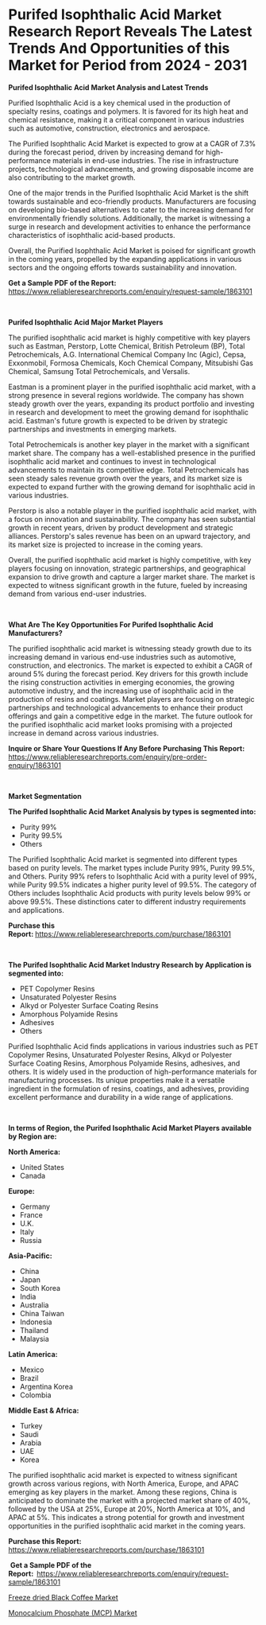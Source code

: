 <p><h1>Purifed Isophthalic Acid Market Research Report Reveals The Latest Trends And Opportunities of this Market for Period from 2024 - 2031</h1></p><p><strong>Purifed Isophthalic Acid Market Analysis and Latest Trends</strong></p>
<p><p>Purified Isophthalic Acid is a key chemical used in the production of specialty resins, coatings and polymers. It is favored for its high heat and chemical resistance, making it a critical component in various industries such as automotive, construction, electronics and aerospace. </p><p>The Purified Isophthalic Acid Market is expected to grow at a CAGR of 7.3% during the forecast period, driven by increasing demand for high-performance materials in end-use industries. The rise in infrastructure projects, technological advancements, and growing disposable income are also contributing to the market growth.</p><p>One of the major trends in the Purified Isophthalic Acid Market is the shift towards sustainable and eco-friendly products. Manufacturers are focusing on developing bio-based alternatives to cater to the increasing demand for environmentally friendly solutions. Additionally, the market is witnessing a surge in research and development activities to enhance the performance characteristics of isophthalic acid-based products.</p><p>Overall, the Purified Isophthalic Acid Market is poised for significant growth in the coming years, propelled by the expanding applications in various sectors and the ongoing efforts towards sustainability and innovation.</p></p>
<p><strong>Get a Sample PDF of the Report:&nbsp;</strong> <a href="https://www.reliableresearchreports.com/enquiry/request-sample/1863101">https://www.reliableresearchreports.com/enquiry/request-sample/1863101</a></p>
<p>&nbsp;</p>
<p><strong>Purifed Isophthalic Acid Major Market Players</strong></p>
<p><p>The purified isophthalic acid market is highly competitive with key players such as Eastman, Perstorp, Lotte Chemical, British Petroleum (BP), Total Petrochemicals, A.G. International Chemical Company Inc (Agic), Cepsa, Exxonmobil, Formosa Chemicals, Koch Chemical Company, Mitsubishi Gas Chemical, Samsung Total Petrochemicals, and Versalis.</p><p>Eastman is a prominent player in the purified isophthalic acid market, with a strong presence in several regions worldwide. The company has shown steady growth over the years, expanding its product portfolio and investing in research and development to meet the growing demand for isophthalic acid. Eastman's future growth is expected to be driven by strategic partnerships and investments in emerging markets.</p><p>Total Petrochemicals is another key player in the market with a significant market share. The company has a well-established presence in the purified isophthalic acid market and continues to invest in technological advancements to maintain its competitive edge. Total Petrochemicals has seen steady sales revenue growth over the years, and its market size is expected to expand further with the growing demand for isophthalic acid in various industries.</p><p>Perstorp is also a notable player in the purified isophthalic acid market, with a focus on innovation and sustainability. The company has seen substantial growth in recent years, driven by product development and strategic alliances. Perstorp's sales revenue has been on an upward trajectory, and its market size is projected to increase in the coming years.</p><p>Overall, the purified isophthalic acid market is highly competitive, with key players focusing on innovation, strategic partnerships, and geographical expansion to drive growth and capture a larger market share. The market is expected to witness significant growth in the future, fueled by increasing demand from various end-user industries.</p></p>
<p>&nbsp;</p>
<p><strong>What Are The Key Opportunities For Purifed Isophthalic Acid Manufacturers?</strong></p>
<p><p>The purified isophthalic acid market is witnessing steady growth due to its increasing demand in various end-use industries such as automotive, construction, and electronics. The market is expected to exhibit a CAGR of around 5% during the forecast period. Key drivers for this growth include the rising construction activities in emerging economies, the growing automotive industry, and the increasing use of isophthalic acid in the production of resins and coatings. Market players are focusing on strategic partnerships and technological advancements to enhance their product offerings and gain a competitive edge in the market. The future outlook for the purified isophthalic acid market looks promising with a projected increase in demand across various industries.</p></p>
<p><strong>Inquire or Share Your Questions If Any Before Purchasing This Report:</strong> <a href="https://www.reliableresearchreports.com/enquiry/pre-order-enquiry/1863101">https://www.reliableresearchreports.com/enquiry/pre-order-enquiry/1863101</a></p>
<p>&nbsp;</p>
<p><strong>Market Segmentation</strong></p>
<p><strong>The Purifed Isophthalic Acid Market Analysis by types is segmented into:</strong></p>
<p><ul><li>Purity 99%</li><li>Purity 99.5%</li><li>Others</li></ul></p>
<p><p>The Purified Isophthalic Acid market is segmented into different types based on purity levels. The market types include Purity 99%, Purity 99.5%, and Others. Purity 99% refers to Isophthalic Acid with a purity level of 99%, while Purity 99.5% indicates a higher purity level of 99.5%. The category of Others includes Isophthalic Acid products with purity levels below 99% or above 99.5%. These distinctions cater to different industry requirements and applications.</p></p>
<p><strong>Purchase this Report:&nbsp;</strong><a href="https://www.reliableresearchreports.com/purchase/1863101">https://www.reliableresearchreports.com/purchase/1863101</a></p>
<p>&nbsp;</p>
<p><strong>The Purifed Isophthalic Acid Market Industry Research by Application is segmented into:</strong></p>
<p><ul><li>PET Copolymer Resins</li><li>Unsaturated Polyester Resins</li><li>Alkyd or Polyester Surface Coating Resins</li><li>Amorphous Polyamide Resins</li><li>Adhesives</li><li>Others</li></ul></p>
<p><p>Purified Isophthalic Acid finds applications in various industries such as PET Copolymer Resins, Unsaturated Polyester Resins, Alkyd or Polyester Surface Coating Resins, Amorphous Polyamide Resins, adhesives, and others. It is widely used in the production of high-performance materials for manufacturing processes. Its unique properties make it a versatile ingredient in the formulation of resins, coatings, and adhesives, providing excellent performance and durability in a wide range of applications.</p></p>
<p>&nbsp;</p>
<p><strong>In terms of Region, the Purifed Isophthalic Acid Market Players available by Region are:</strong></p>
<p>
    <p> <strong> North America: </strong>
        <ul>
            <li>United States</li>
            <li>Canada</li>
        </ul>
        </p> 
    <p> <strong> Europe: </strong>
        <ul>
            <li>Germany</li>
            <li>France</li>
            <li>U.K.</li>
            <li>Italy</li>
            <li>Russia</li>
        </ul>
        </p> 
    <p> <strong> Asia-Pacific: </strong>
        <ul>
            <li>China</li>
            <li>Japan</li>
            <li>South Korea</li>
            <li>India</li>
            <li>Australia</li>
            <li>China Taiwan</li>
            <li>Indonesia</li>
            <li>Thailand</li>
            <li>Malaysia</li>
        </ul>
        </p> 
    <p> <strong> Latin America: </strong>
        <ul>
            <li>Mexico</li>
            <li>Brazil</li>
            <li>Argentina Korea</li>
            <li>Colombia</li>
        </ul>
        </p> 
    <p> <strong> Middle East & Africa: </strong>
        <ul>
            <li>Turkey</li>
            <li>Saudi</li>
            <li>Arabia</li>
            <li>UAE</li>
            <li>Korea</li>
        </ul>
    </p>
    </p>
<p><p>The purified isophthalic acid market is expected to witness significant growth across various regions, with North America, Europe, and APAC emerging as key players in the market. Among these regions, China is anticipated to dominate the market with a projected market share of 40%, followed by the USA at 25%, Europe at 20%, North America at 10%, and APAC at 5%. This indicates a strong potential for growth and investment opportunities in the purified isophthalic acid market in the coming years.</p></p>
<p><strong>Purchase this Report: </strong><a href="https://www.reliableresearchreports.com/purchase/1863101">https://www.reliableresearchreports.com/purchase/1863101</a></p>
<p>&nbsp;<strong>Get a Sample PDF of the Report:&nbsp;&nbsp;</strong><a href="https://www.reliableresearchreports.com/enquiry/request-sample/1863101">https://www.reliableresearchreports.com/enquiry/request-sample/1863101</a></p>
<p><strong></strong></p>
<p><p><a href="https://military-diascia-e68.notion.site/Freeze-dried-Black-Coffee-Market-Size-Global-Industry-Overview-Market-Segmentation-and-Forecast-2-b74ce3829c974735bb3c2eaf0115f28b">Freeze dried Black Coffee Market</a></p><p><a href="https://github.com/edytherolanlouisejk1miz0wig/Market-Research-Report-List-1/blob/main/monocalcium-phosphate-mcp-market.md">Monocalcium Phosphate (MCP) Market</a></p></p>
